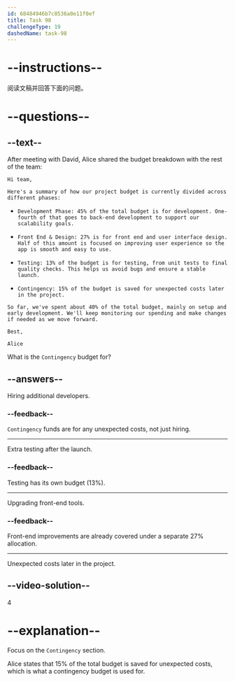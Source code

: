 ```yaml
---
id: 68484946b7c8536a0e11f0ef
title: Task 98
challengeType: 19
dashedName: task-98
---
```


<!-- READING -->

# --instructions--

阅读文稿并回答下面的问题。

# --questions--

## --text--

After meeting with David, Alice shared the budget breakdown with the rest of the team:

`Hi team,`

`Here's a summary of how our project budget is currently divided across different phases:`

- `Development Phase: 45% of the total budget is for development. One-fourth of that goes to back-end development to support our scalability goals.`

- `Front End & Design: 27% is for front end and user interface design. Half of this amount is focused on improving user experience so the app is smooth and easy to use.`

- `Testing: 13% of the budget is for testing, from unit tests to final quality checks. This helps us avoid bugs and ensure a stable launch.`

- `Contingency: 15% of the budget is saved for unexpected costs later in the project.`

`So far, we've spent about 40% of the total budget, mainly on setup and early development. We'll keep monitoring our spending and make changes if needed as we move forward.`

`Best,`

`Alice`

What is the `Contingency` budget for?

## --answers--

Hiring additional developers.

### --feedback--

`Contingency` funds are for any unexpected costs, not just hiring.

---

Extra testing after the launch.

### --feedback--

Testing has its own budget (13%).

---

Upgrading front-end tools.

### --feedback--

Front-end improvements are already covered under a separate 27% allocation.

---

Unexpected costs later in the project.

## --video-solution--

4

# --explanation--

Focus on the `Contingency` section.

Alice states that 15% of the total budget is saved for unexpected costs, which is what a contingency budget is used for.
